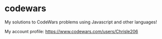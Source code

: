 # codewars
My solutions to CodeWars problems using Javascript and other languages!

My account profile: https://www.codewars.com/users/Chrisle206
